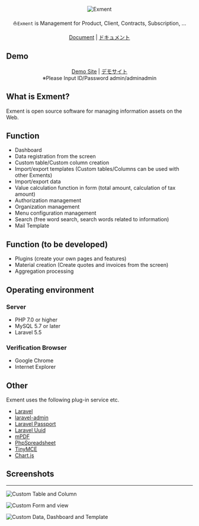 <p align="center">
<img src="https://exment.net/docs/img/common/exment_logo_side.png" alt="Exment">
</p>

<p align="center">⛵<code>Exment</code> is Management for Product, Client, Contracts, Subscription, ...</p>

<p align="center">
<a href="https://exment.net/docs/#">Document</a> | 
<a href="https://exment.net/docs/#/ja/">ドキュメント</a>
</p>

Demo
------------
<p align="center">
<a href="https://demo.exment.net/admin">Demo Site</a> | 
<a href="https://demo-jp.exment.net/admin">デモサイト</a>
<br/>※Please Input ID/Password admin/adminadmin
</p>

## What is Exment?
Exment is open source software for managing information assets on the Web.  

## Function
- Dashboard
- Data registration from the screen
- Custom table/Custom column creation
- Import/export templates (Custom tables/Columns can be used with other Exments)
- Import/export data
- Value calculation function in form (total amount, calculation of tax amount)
- Authorization management
- Organization management
- Menu configuration management
- Search (free word search, search words related to information)
- Mail Template

## Function (to be developed)
- Plugins (create your own pages and features)
- Material creation (Create quotes and invoices from the screen)
- Aggregation processing

## Operating environment
### Server
- PHP 7.0 or higher
- MySQL 5.7 or later
- Laravel 5.5

### Verification Browser
- Google Chrome
- Internet Explorer

## Other
Exment uses the following plug-in service etc.
+ [Laravel](https://laravel.com/)
+ [laravel-admin](http://laravel-admin.org/)
+ [Laravel Passport](https://github.com/laravel/passport)
+ [Laravel Uuid](https://github.com/webpatser/laravel-uuid)
+ [mPDF](https://github.com/mpdf/mpdf)
+ [PhpSpreadsheet](https://github.com/phpoffice/phpspreadsheet)
+ [TinyMCE](https://www.tiny.cloud/)
+ [Chart.js](https://www.chartjs.org/)

## Screenshots
------------

![Custom Table and Column](https://exment.net/docs/img/common/screenshot_table_and_column.jpg)  
  
![Custom Form and view](https://exment.net/docs/img/common/screenshot_form_and_view.jpg)  
  
![Custom Data, Dashboard and Template](https://exment.net/docs/img/common/screenshot_data_dashboard_template.jpg)  
